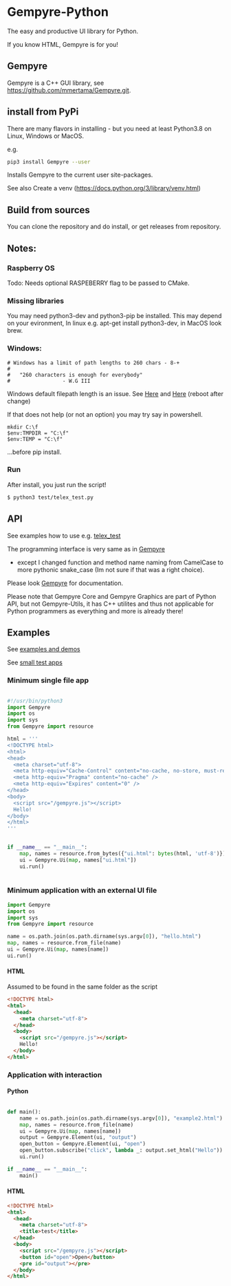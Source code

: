 # Gempyre-Python 

The easy and productive UI library for Python.

If you know HTML, Gempyre is for you!

## Gempyre

Gempyre is a C++ GUI library, see https://github.com/mmertama/Gempyre.git.

## install from PyPi

There are many flavors in installing - but you need at least Python3.8
on Linux, Windows or MacOS. 

e.g.

```bash
pip3 install Gempyre --user  
```
Installs Gempyre to the current user site-packages.

See also Create a venv (https://docs.python.org/3/library/venv.html)

## Build from sources

You can clone the repository and do install, or get releases from repository.

## Notes:
### Raspberry OS

Todo: Needs optional RASPEBERRY flag to be passed to CMake. 
  
### Missing libraries  

You may need python3-dev and python3-pip be installed. This may depend on your evironment,
In linux e.g. apt-get install python3-dev, in MacOS look brew.

### Windows:

```
# Windows has a limit of path lengths to 260 chars - 8-+ 
#   
#   "260 characters is enough for everybody"
#                 - W.G III

```

Windows default filepath length is an issue. 
See [Here](https://www.howtogeek.com/266621/how-to-make-windows-10-accept-file-paths-over-260-characters/)
and [Here](https://learn.microsoft.com/en-us/windows/win32/fileio/maximum-file-path-limitation?tabs=powershell)
(reboot after change)

If that does not help (or not an option) you may try say in powershell.

```
mkdir C:\f
$env:TMPDIR = "C:\f"
$env:TEMP = "C:\f"

```

...before pip install. 


### Run

After install, you just run the script!

  ```bash
  $ python3 test/telex_test.py
  ```

## API

See examples how to use e.g. [telex_test](https://github.com/mmertama/Gempyre-Python/blob/master/test/telex_test.py)

The programming interface is very same as in [Gempyre](https://github.com/mmertama/Gempyre.git)
- except I changed function and method name naming from CamelCase to more pythonic snake_case (Im not sure if that was a right choice).

Please look  [Gempyre](https://github.com/mmertama/Gempyre.git) for documentation.

Please note that Gempyre Core and Gempyre Graphics are part of Python API, but not Gempyre-Utils, it has C++ utilites and thus not applicable for Python programmers as everything and more is already there!
  
## Examples

See [examples and demos](https://github.com/mmertama/Gempyre-Python/tree/master/examples)

See [small test apps](https://github.com/mmertama/Gempyre-Python/tree/master/test)

### Minimum single file app

```py

#!/usr/bin/python3
import Gempyre
import os
import sys
from Gempyre import resource

html = '''
<!DOCTYPE html>
<html>
<head>
  <meta charset="utf-8">
  <meta http-equiv="Cache-Control" content="no-cache, no-store, must-revalidate" />
  <meta http-equiv="Pragma" content="no-cache" />
  <meta http-equiv="Expires" content="0" />
</head>
<body>
  <script src="/gempyre.js"></script>
  Hello!
</body>
</html>  
'''


if __name__ == "__main__":
    map, names = resource.from_bytes({"ui.html": bytes(html, 'utf-8')})
    ui = Gempyre.Ui(map, names["ui.html"])
    ui.run()
    

```


### Minimum application with an external UI file

  ```py
  import Gempyre
  import os
  import sys
  from Gempyre import resource

  name = os.path.join(os.path.dirname(sys.argv[0]), "hello.html")
  map, names = resource.from_file(name)
  ui = Gempyre.Ui(map, names[name])
  ui.run()
  ```

#### HTML

Assumed to be found in the same folder as the script

  ```html
  <!DOCTYPE html>
  <html>
    <head>
      <meta charset="utf-8">
    </head>
    <body>
      <script src="/gempyre.js"></script>
      Hello!
    </body>
  </html>
  ```

### Application with interaction
#### Python
```py

def main():
    name = os.path.join(os.path.dirname(sys.argv[0]), "example2.html")
    map, names = resource.from_file(name)
    ui = Gempyre.Ui(map, names[name])
    output = Gempyre.Element(ui, "output")
    open_button = Gempyre.Element(ui, "open")
    open_button.subscribe("click", lambda _: output.set_html("Hello"))
    ui.run()

if __name__ == "__main__":
    main()
```
#### HTML
  ```html
  <!DOCTYPE html>
  <html>
    <head>
      <meta charset="utf-8">
      <title>test</title>
    </head>
    <body>
      <script src="/gempyre.js"></script>
      <button id="open">Open</button>
      <pre id="output"></pre>
    </body>
  </html>
  ```
